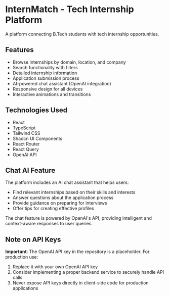 
# InternMatch - Tech Internship Platform

A platform connecting B.Tech students with tech internship opportunities.

## Features

- Browse internships by domain, location, and company
- Search functionality with filters
- Detailed internship information
- Application submission process
- AI-powered chat assistant (OpenAI integration)
- Responsive design for all devices
- Interactive animations and transitions


## Technologies Used

- React
- TypeScript
- Tailwind CSS
- Shadcn UI Components
- React Router
- React Query
- OpenAI API

## Chat AI Feature

The platform includes an AI chat assistant that helps users:
- Find relevant internships based on their skills and interests
- Answer questions about the application process
- Provide guidance on preparing for interviews
- Offer tips for creating effective profiles

The chat feature is powered by OpenAI's API, providing intelligent and context-aware responses to user queries.

## Note on API Keys

**Important**: The OpenAI API key in the repository is a placeholder. For production use:
1. Replace it with your own OpenAI API key
2. Consider implementing a proper backend service to securely handle API calls
3. Never expose API keys directly in client-side code for production applications
